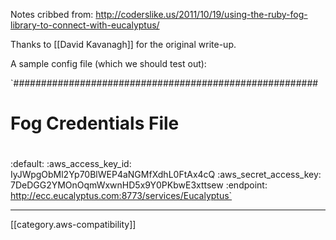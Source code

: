 Notes cribbed from: http://coderslike.us/2011/10/19/using-the-ruby-fog-library-to-connect-with-eucalyptus/

Thanks to [[David Kavanagh]] for the original write-up.

A sample config file (which we should test out):

`#######################################################
# Fog Credentials File
#
:default:
:aws_access_key_id:       IyJWpgObMl2Yp70BlWEP4aNGMfXdhL0FtAx4cQ
:aws_secret_access_key:   7DeDGG2YMOnOqmWxwnHD5x9Y0PKbwE3xttsew
:endpoint:                http://ecc.eucalyptus.com:8773/services/Eucalyptus`


*****

[[category.aws-compatibility]]